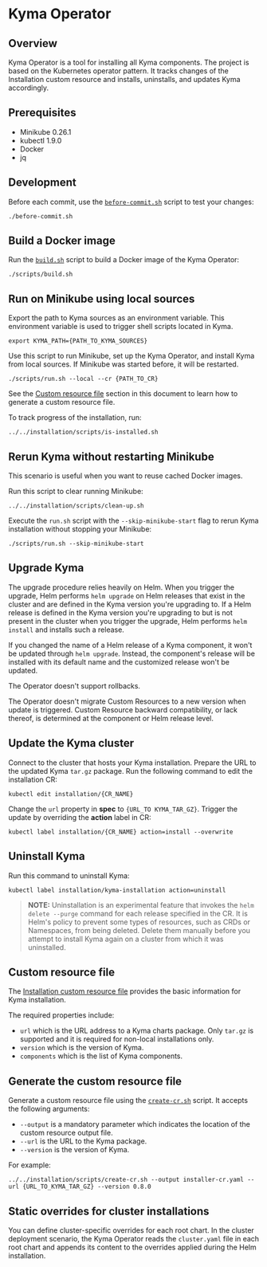 # Kyma Operator

## Overview

Kyma Operator is a tool for installing all Kyma components. The project is based on the Kubernetes operator pattern. It tracks changes of the Installation custom resource and installs, uninstalls, and updates Kyma accordingly.

## Prerequisites

- Minikube 0.26.1
- kubectl 1.9.0
- Docker
- jq

## Development

Before each commit, use the [`before-commit.sh`](./before-commit.sh) script to test your changes:
  ```
  ./before-commit.sh
  ```

## Build a Docker image

Run the [`build.sh`](./scripts/build.sh) script to build a Docker image of the Kyma Operator:
  ```
  ./scripts/build.sh
  ```

## Run on Minikube using local sources

Export the path to Kyma sources as an environment variable. This environment variable is used to trigger shell scripts located in Kyma.
  ```
  export KYMA_PATH={PATH_TO_KYMA_SOURCES}
  ```

Use this script to run Minikube, set up the Kyma Operator, and install Kyma from local sources. If Minikube was started before, it will be restarted.
  ```
  ./scripts/run.sh --local --cr {PATH_TO_CR}
  ```

See the [Custom resource file](#custom-resource-file) section in this document to learn how to generate a custom resource file.

To track progress of the installation, run:
  ```
  ../../installation/scripts/is-installed.sh
  ```

## Rerun Kyma without restarting Minikube

This scenario is useful when you want to reuse cached Docker images.

Run this script to clear running Minikube:
  ```
  ../../installation/scripts/clean-up.sh
  ```

Execute the `run.sh` script with the `--skip-minikube-start` flag to rerun Kyma installation without stopping your Minikube:
  ```
  ./scripts/run.sh --skip-minikube-start
  ```

## Upgrade Kyma

The upgrade procedure relies heavily on Helm. When you trigger the upgrade, Helm performs `helm upgrade` on Helm releases that exist in the cluster and are defined in the Kyma version you're upgrading to. If a Helm release is defined in the Kyma version you're upgrading to but is not present in the cluster when you trigger the upgrade, Helm performs `helm install` and installs such a release.

If you changed the name of a Helm release of a Kyma component, it won't be updated through `helm upgrade`. Instead, the component's release will be installed with its default name and the customized release won't be updated.

The Operator doesn't support rollbacks.

The Operator doesn't migrate Custom Resources to a new version when update is triggered. Custom Resource backward compatibility, or lack thereof, is determined at the component or Helm release level.

## Update the Kyma cluster

Connect to the cluster that hosts your Kyma installation. Prepare the URL to the updated Kyma `tar.gz` package. Run the following command to edit the installation CR:
  ```
  kubectl edit installation/{CR_NAME}
  ```

Change the `url` property in **spec** to `{URL_TO KYMA_TAR_GZ}`. Trigger the update by overriding the **action** label in CR:
  ```
  kubectl label installation/{CR_NAME} action=install --overwrite
  ```

## Uninstall Kyma

Run this command to uninstall Kyma:
  ```
  kubectl label installation/kyma-installation action=uninstall
  ```

>**NOTE:** Uninstallation is an experimental feature that invokes the `helm delete --purge` command for each release specified in the CR. It is Helm's policy to prevent some types of resources, such as CRDs or Namespaces, from being deleted. Delete them manually before you attempt to install Kyma again on a cluster from which it was uninstalled.  

## Custom resource file

The [Installation custom resource file](https://kyma-project.io/docs/root/kyma/#custom-resource-installation) provides the basic information for Kyma installation.

The required properties include:

- `url` which is the URL address to a Kyma charts package. Only `tar.gz` is supported and it is required for non-local installations only.
- `version` which is the version of Kyma.
- `components` which is the list of Kyma components.

## Generate the custom resource file

Generate a custom resource file using the [`create-cr.sh`](../../installation/scripts/create-cr.sh) script. It accepts the following arguments:

- `--output` is a mandatory parameter which indicates the location of the custom resource output file.
- `--url` is the URL to the Kyma package.
- `--version` is the version of Kyma.

For example:
  ```
  ../../installation/scripts/create-cr.sh --output installer-cr.yaml --url {URL_TO_KYMA_TAR_GZ} --version 0.8.0
  ```

## Static overrides for cluster installations

You can define cluster-specific overrides for each root chart. In the cluster deployment scenario, the Kyma Operator reads the `cluster.yaml` file in each root chart and appends its content to the overrides applied during the Helm installation.
